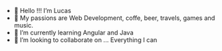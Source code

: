 - 👋 Hello !!! I’m Lucas
- 👀 My passions are Web Development, coffe, beer, travels, games and music.
- 🌱 I’m currently learning Angular and Java 
- 💞️ I’m looking to collaborate on ... Everything I can

<!---
LucasVG97/LucasVG97 is a ✨ special ✨ repository because its `README.md` (this file) appears on your GitHub profile.
You can click the Preview link to take a look at your changes.
--->
